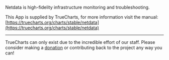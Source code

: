 Netdata is high-fidelity infrastructure monitoring and troubleshooting.

This App is supplied by TrueCharts, for more information visit the manual: [https://truecharts.org/charts/stable/netdata](https://truecharts.org/charts/stable/netdata)

---

TrueCharts can only exist due to the incredible effort of our staff.
Please consider making a [donation](https://truecharts.org/about/sponsor) or contributing back to the project any way you can!

